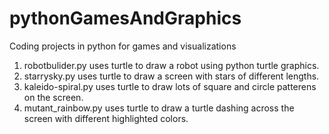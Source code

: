 # pythonGamesAndGraphics
Coding projects in python for games and visualizations 

1. robotbulider.py uses turtle to draw a robot using python turtle graphics. 
2. starrysky.py uses turtle to draw a screen with stars of different lengths. 
3. kaleido-spiral.py uses turtle to draw lots of square and circle patterens on the screen.
4. mutant_rainbow.py uses turtle to draw a turtle dashing across the screen with different highlighted colors.
